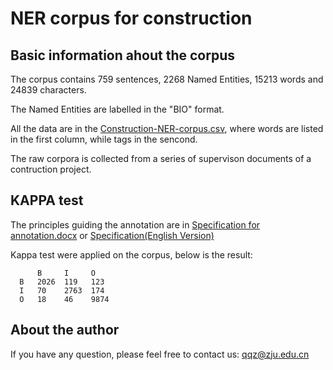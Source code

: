 # NER corpus for construction

## Basic information ahout the corpus

The corpus contains 759 sentences, 2268 Named Entities, 15213 words and 24839 characters.

The Named Entities are labelled in the "BIO" format.

All the data are in the [Construction-NER-corpus.csv](https://github.com/isotrforever/NER-corpus-for-construction/blob/master/Construction-NER-corpus.csv), where words are listed in the first column, while tags in the sencond.

The raw corpora is collected from a series of supervison documents of a contruction project.

## KAPPA test

The principles guiding the annotation are in [Specification for annotation.docx](https://github.com/isotrforever/NER-corpus-for-construction/blob/master/Specification%20for%20annotation.docx) or [Specification(English Version)](https://github.com/isotrforever/NER-corpus-for-construction/blob/master/Specification%20for%20annotation.docx)

Kappa test were applied on the corpus, below is the result:

          B     I     O
      B   2026  119   123
      I   70    2763  174
      O   18    46    9874

## About the author

If you have any question, please feel free to contact us: qqz@zju.edu.cn
